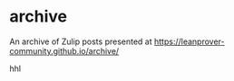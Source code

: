 # archive
An archive of Zulip posts presented at https://leanprover-community.github.io/archive/

hhl
